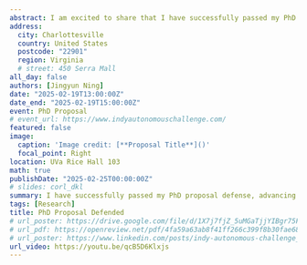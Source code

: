 ```yaml
---
abstract: I am excited to share that I have successfully passed my PhD proposal defense! My research focuses on machine learning-based and model-based vehicle dynamics and control, with an emphasis on Gaussian Process (GP) modeling for autonomous racing vehicles. In my proposal, I explored how GP can be leveraged to enhance vehicle dynamics predictions by correcting model mismatches, and I discussed its potential applications in high-speed autonomous racing and uncertainty-aware control. This milestone marks a significant step toward completing my PhD, and I look forward to refining my research further as I work toward my dissertation.
address:
  city: Charlottesville
  country: United States
  postcode: "22901"
  region: Virginia
  # street: 450 Serra Mall
all_day: false
authors: [Jingyun Ning]
date: "2025-02-19T13:00:00Z"
date_end: "2025-02-19T15:00:00Z"
event: PhD Proposal
# event_url: https://www.indyautonomouschallenge.com/
featured: false
image:
  caption: 'Image credit: [**Proposal Title**]()'
  focal_point: Right
location: UVa Rice Hall 103
math: true
publishDate: "2025-02-25T00:00:00Z"
# slides: corl_dkl
summary: I have successfully passed my PhD proposal defense, advancing my research on machine learning-based and model-based vehicle dynamics and control.
tags: [Research]
title: PhD Proposal Defended
# url_poster: https://drive.google.com/file/d/1X7j7fjZ_5uMGaTjjYIBgr75FSJEmYaB0/view?usp=sharing
# url_pdf: https://openreview.net/pdf/4fa59a63ab8f41ff266c399f8b30fae68463a33e.pdf
# url_poster: https://www.linkedin.com/posts/indy-autonomous-challenge_nosteeringwheelnoproblem-autonomousracing-activity-7095868953733844992-I9UT/?trk=public_profile_like_view
url_video: https://youtu.be/qcB5D6Klxjs
---
```


<!-- {{% callout note %}}
Click on the **Slides** button above to view the built-in slides feature.
{{% /callout %}}

Slides can be added in a few ways:

- **Create** slides using Wowchmey's [*Slides*](https://wowchemy.com/docs/managing-content/#create-slides) feature and link using `slides` parameter in the front matter of the talk file
- **Upload** an existing slide deck to `static/` and link using `url_slides` parameter in the front matter of the talk file
- **Embed** your slides (e.g. Google Slides) or presentation video on this page using [shortcodes](https://wowchemy.com/docs/writing-markdown-latex/).

Further talk details can easily be added to this page using *Markdown* and $\rm \LaTeX$ math code. -->
